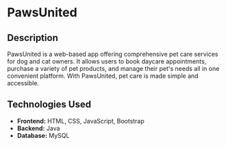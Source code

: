 # **PawsUnited**

## **Description**
PawsUnited is a web-based app offering comprehensive pet care services for dog and cat owners. It allows users to book daycare appointments, purchase a variety of pet products, and manage their pet's needs all in one convenient platform. With PawsUnited, pet care is made simple and accessible.

## **Technologies Used**
- **Frontend:** HTML, CSS, JavaScript, Bootstrap
- **Backend:** Java
- **Database:** MySQL

